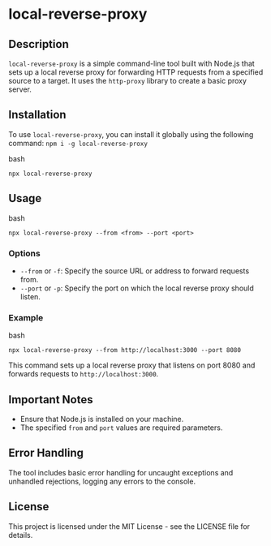 # local-reverse-proxy

## Description

`local-reverse-proxy` is a simple command-line tool built with Node.js that sets up a local reverse proxy for forwarding HTTP requests from a specified source to a target. It uses the `http-proxy` library to create a basic proxy server.

## Installation

To use `local-reverse-proxy`, you can install it globally using the following command: `npm i -g local-reverse-proxy`

bash

`npx local-reverse-proxy`

## Usage

bash

`npx local-reverse-proxy --from <from> --port <port>`

### Options

- `--from` or `-f`: Specify the source URL or address to forward requests from.
- `--port` or `-p`: Specify the port on which the local reverse proxy should listen.

### Example

bash

`npx local-reverse-proxy --from http://localhost:3000 --port 8080`

This command sets up a local reverse proxy that listens on port 8080 and forwards requests to `http://localhost:3000`.

## Important Notes

- Ensure that Node.js is installed on your machine.
- The specified `from` and `port` values are required parameters.

## Error Handling

The tool includes basic error handling for uncaught exceptions and unhandled rejections, logging any errors to the console.

## License

This project is licensed under the MIT License - see the LICENSE file for details.

